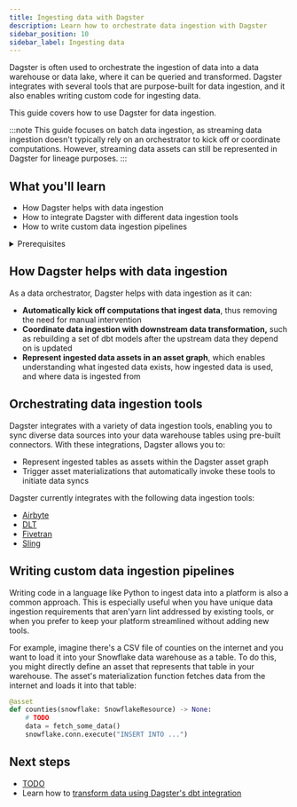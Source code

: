 ```yaml
---
title: Ingesting data with Dagster
description: Learn how to orchestrate data ingestion with Dagster
sidebar_position: 10
sidebar_label: Ingesting data
---
```


Dagster is often used to orchestrate the ingestion of data into a data warehouse or data lake, where it can be queried and transformed. Dagster integrates with several tools that are purpose-built for data ingestion, and it also enables writing custom code for ingesting data.

This guide covers how to use Dagster for data ingestion.

:::note
This guide focuses on batch data ingestion, as streaming data ingestion doesn't typically rely on an orchestrator to kick off or coordinate computations. However, streaming data assets can still be represented in Dagster for lineage purposes.
:::

## What you'll learn

- How Dagster helps with data ingestion
- How to integrate Dagster with different data ingestion tools
- How to write custom data ingestion pipelines

<details>
  <summary>Prerequisites</summary>
- Familiarity with [Assets](/concepts/assets)
</details>

## How Dagster helps with data ingestion

As a data orchestrator, Dagster helps with data ingestion as it can:

- **Automatically kick off computations that ingest data**, thus removing the need for manual intervention
- **Coordinate data ingestion with downstream data transformation,** such as rebuilding a set of dbt models after the upstream data they depend on is updated
- **Represent ingested data assets in an asset graph**, which enables understanding what ingested data exists, how ingested data is used, and where data is ingested from

## Orchestrating data ingestion tools

Dagster integrates with a variety of data ingestion tools, enabling you to sync diverse data sources into your data warehouse tables using pre-built connectors. With these integrations, Dagster allows you to:

- Represent ingested tables as assets within the Dagster asset graph
- Trigger asset materializations that automatically invoke these tools to initiate data syncs

Dagster currently integrates with the following data ingestion tools:

- [Airbyte](/todo)
- [DLT](/todo)
- [Fivetran](/todo)
- [Sling](/todo)

## Writing custom data ingestion pipelines

Writing code in a language like Python to ingest data into a platform is also a common approach. This is especially useful when you have unique data ingestion requirements that aren'yarn lint addressed by existing tools, or when you prefer to keep your platform streamlined without adding new tools.

For example, imagine there's a CSV file of counties on the internet and you want to load it into your Snowflake data warehouse as a table. To do this, you might directly define an asset that represents that table in your warehouse. The asset's materialization function fetches data from the internet and loads it into that table:

```python
@asset
def counties(snowflake: SnowflakeResource) -> None:
    # TODO
    data = fetch_some_data()
    snowflake.conn.execute("INSERT INTO ...")
```

## Next steps

- [TODO](/todo)
- Learn how to [transform data using Dagster's dbt integration](/guides/ingestion-transformation/transform-dbt)